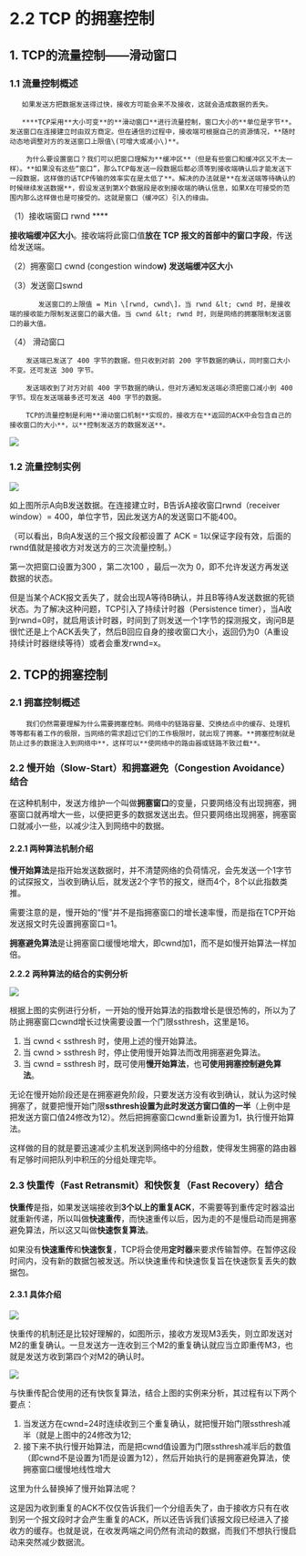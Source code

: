 # 2.2 TCP 的拥塞控制

## **1.  TCP的流量控制——滑动窗口**

### **1.1  流量控制概述**

       如果发送方把数据发送得过快，接收方可能会来不及接收，这就会造成数据的丢失。

       ****TCP采用**大小可变**的**滑动窗口**进行流量控制，窗口大小的**单位是字节**。发送窗口在连接建立时由双方商定。但在通信的过程中，接收端可根据自己的资源情况，**随时动态地调整对方的发送窗口上限值\(可增大或减小\)**。

        为什么要设置窗口？我们可以把窗口理解为**缓冲区**（但是有些窗口和缓冲区又不太一样）。**如果没有这些“窗口”，那么TCP每发送一段数据后都必须等到接收端确认后才能发送下一段数据，这样做的话TCP传输的效率实在是太低了**。解决的办法就是**在发送端等待确认的时候继续发送数据**，假设发送到第X个数据段是收到接收端的确认信息，如果X在可接受的范围内那么这样做也是可接受的。这就是窗口（缓冲区）引入的缘由。

（1）接收端窗口 rwnd    ****

 **接收端缓冲区大小**。接收端将此窗口值**放在 TCP 报文的首部中的窗口字段**，传送给发送端。

（2）拥塞窗口 cwnd \(congestion windo**w\)**    **发送端缓冲区大小**

（3）发送窗口swnd             

           发送窗口的上限值 = Min \[rwnd, cwnd\]，当 rwnd &lt; cwnd 时，是接收端的接收能力限制发送窗口的最大值。当 cwnd &lt; rwnd 时，则是网络的拥塞限制发送窗口的最大值。 

（4） 滑动窗口

        发送端已发送了 400 字节的数据，但只收到对前 200 字节数据的确认，同时窗口大小不变。还可发送 300 字节。

        发送端收到了对方对前 400 字节数据的确认，但对方通知发送端必须把窗口减小到 400 字节。现在发送端最多还可发送 400 字节的数据。

        TCP的流量控制是利用**滑动窗口机制**实现的，接收方在**返回的ACK中会包含自己的接收窗口的大小**，以**控制发送方的数据发送**。

![](../../.gitbook/assets/image%20%28370%29.png)

###  **1.2  流量控制实例**

![](../../.gitbook/assets/image%20%28102%29.png)

 如上图所示A向B发送数据。在连接建立时，B告诉A接收窗口rwnd（receiver window）= 400，单位字节，因此发送方A的发送窗口不能400。

（可以看出，B向A发送的三个报文段都设置了 ACK = 1以保证字段有效，后面的rwnd值就是接收方对发送方的三次流量控制。）

第一次把窗口设置为300 ，第二次100 ，最后一次为 0，即不允许发送方再发送数据的状态。

但是当某个ACK报文丢失了，就会出现A等待B确认，并且B等待A发送数据的死锁状态。为了解决这种问题，TCP引入了持续计时器（Persistence timer），当A收到rwnd=0时，就启用该计时器，时间到了则发送一个1字节的探测报文，询问B是很忙还是上个ACK丢失了，然后B回应自身的接收窗口大小，返回仍为0（A重设持续计时器继续等待）或者会重发rwnd=x。

##  **2. TCP的拥塞控制**

### **2.1 拥塞控制概述**

        我们仍然需要理解为什么需要拥塞控制。网络中的链路容量、交换结点中的缓存、处理机等等都有着工作的极限，当网络的需求超过它们的工作极限时，就出现了拥塞。**拥塞控制就是防止过多的数据注入到网络中**，这样可以**使网络中的路由器或链路不致过载**。

### **2.2** **慢开始（Slow-Start）和拥塞避免（Congestion Avoidance）结合**

在这种机制中，发送方维护一个叫做**拥塞窗口**的变量，只要网络没有出现拥塞，拥塞窗口就再增大一些，以便把更多的数据发送出去。但只要网络出现拥塞，拥塞窗口就减小一些，以减少注入到网络中的数据。

#### **2.2.1** **两种算法机制介绍**

**慢开始算法**是指开始发送数据时，并不清楚网络的负荷情况，会先发送一个1字节的试探报文，当收到确认后，就发送2个字节的报文，继而4个，8个以此指数类推。

需要注意的是，慢开始的“慢”并不是指拥塞窗口的增长速率慢，而是指在TCP开始发送报文时先设置拥塞窗口=1。

**拥塞避免算法**是让拥塞窗口缓慢地增大，即cwnd加1，而不是如慢开始算法一样加倍。

**2.2.2** **两种算法的结合的实例分析**

![](../../.gitbook/assets/image%20%28271%29.png)

根据上图的实例进行分析，一开始的慢开始算法的指数增长是很恐怖的，所以为了防止拥塞窗口cwnd增长过快需要设置一个门限ssthresh，这里是16。

1. 当 cwnd &lt; ssthresh 时，使用上述的慢开始算法。
2. 当 cwnd &gt; ssthresh 时，停止使用慢开始算法而改用拥塞避免算法。
3. 当 cwnd = ssthresh 时，既可使用**慢开始算法**，也**可使用拥塞控制避免算法**。

无论在慢开始阶段还是在拥塞避免阶段，只要发送方没有收到确认，就认为这时候拥塞了，就要把慢开始门限**ssthresh设置为此时发送方窗口值的一半**（上例中是把发送方窗口值24修改为12）。然后把拥塞窗口cwnd重新设置为1，执行慢开始算法。

这样做的目的就是要迅速减少主机发送到网络中的分组数，使得发生拥塞的路由器有足够时间把队列中积压的分组处理完毕。

### **2.3  快重传（Fast Retransmit）和快恢复（Fast Recovery）结合**

**快重传**是指，如果发送端接收到**3个以上的重复ACK**，不需要等到重传定时器溢出就重新传递，所以叫做**快速重传**，而快速重传以后，因为走的不是慢启动而是拥塞避免算法，所以这又叫做**快速恢复算法**。

如果没有**快速重传**和**快速恢复**，TCP将会使用**定时器**来要求传输暂停。在暂停这段时间内，没有新的数据包被发送。所以快速重传和快速恢复旨在快速恢复丢失的数据包。

#### **2.3.1  具体介绍**

![](../../.gitbook/assets/image%20%28209%29.png)

快重传的机制还是比较好理解的，如图所示，接收方发现M3丢失，则立即发送对M2的重复确认。一旦发送方一连收到三个M2的重复确认就应当立即重传M3，也就是发送方收到第四个对M2的确认时。

![](../../.gitbook/assets/image%20%28165%29.png)

与快重传配合使用的还有快恢复算法，结合上图的实例来分析，其过程有以下两个要点：

1. 当发送方在cwnd=24时连续收到三个重复确认，就把慢开始门限ssthresh减半（就是上图中的24修改为12;
2. 接下来不执行慢开始算法，而是把cwnd值设置为门限ssthresh减半后的数值（即cwnd不是设置为1而是设置为12），然后开始执行的是拥塞避免算法，使拥塞窗口缓慢地线性增大

这里为什么替换掉了慢开始算法呢？

这是因为收到重复的ACK不仅仅告诉我们一个分组丢失了，由于接收方只有在收到另一个报文段时才会产生重复的ACK，所以还告诉我们该报文段已经进入了接收方的缓存。也就是说，在收发两端之间仍然有流动的数据，而我们不想执行慢启动来突然减少数据流。 



